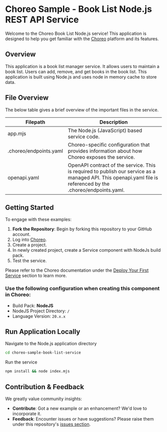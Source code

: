 # Choreo Sample - Book List Node.js REST API Service

Welcome to the Choreo Book List Node.js service! This application is designed to help you get familiar with the [Choreo](https://console.choreo.dev/) platform and its features.

## Overview
This application is a book list manager service. It allows users to maintain a book list. Users can add, remove, and get books in the book list. This application is built using Node.js and uses node in memory cache to store data. 

## File Overview

The below table gives a brief overview of the important files in the service.

| Filepath               | Description                                                                                                                                                  |
| ---------------------- | ------------------------------------------------------------------------------------------------------------------------------------------------------------ |
| app.mjs                | The Node.js (JavaScript) based service code.                                                                      
| .choreo/endpoints.yaml | Choreo-specific configuration that provides information about how Choreo exposes the service.                                                                |
| openapi.yaml           | OpenAPI contract of the service. This is required to publish our service as a managed API. This openapi.yaml file is referenced by the .choreo/endpoints.yaml. |

## Getting Started

To engage with these examples:

1. **Fork the Repository**: Begin by forking this repository to your GitHub account.
2. Log into [Choreo](https://console.choreo.dev/).
3. Create a project.
4. In newly created project, create a Service component with NodeJs build pack.
5. Test the service. 

Please refer to the Choreo documentation under the [Deploy Your First Service](https://wso2.com/choreo/docs/quick-start-guides/deploy-your-first-service/) section to learn more.

### Use the following configuration when creating this component in Choreo:

- Build Pack: **NodeJS**
- NodeJS Project Directory: `/`
- Language Version: `20.x.x`

## Run Application Locally

Navigate to the Node.js application directory

```bash
cd choreo-sample-book-list-service
```

Run the service

```bash
npm install && node index.mjs
```

## Contribution & Feedback

We greatly value community insights:

- **Contribute**: Got a new example or an enhancement? We'd love to incorporate it.
- **Feedback**: Encounter issues or have suggestions? Please raise them under this repository's [issues section](https://github.com/wso2/choreo-sample-book-list-service/issues).